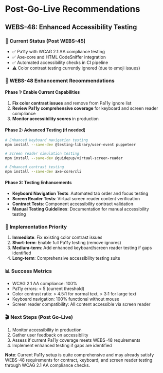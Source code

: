 # Post-Go-Live Recommendations

## WEBS-48: Enhanced Accessibility Testing

### 📝 **Current Status (Post WEBS-45)**
- ✅ Pa11y with WCAG 2.1 AA compliance testing
- ✅ Axe-core and HTML CodeSniffer integration
- ✅ Automated accessibility checks in CI pipeline
- ⚠️ Color contrast testing currently ignored (due to emoji issues)

### 🎯 **WEBS-48 Enhancement Recommendations**

#### **Phase 1: Enable Current Capabilities**
1. **Fix color contrast issues** and remove from Pa11y ignore list
2. **Review Pa11y comprehensive coverage** for keyboard and screen reader compliance
3. **Monitor accessibility scores** in production

#### **Phase 2: Advanced Testing (if needed)**
```bash
# Enhanced keyboard navigation testing
npm install --save-dev @testing-library/user-event puppeteer

# Screen reader simulation testing  
npm install --save-dev @guidepup/virtual-screen-reader

# Enhanced contrast testing
npm install --save-dev axe-core/cli
```

#### **Phase 3: Testing Enhancements**
- **Keyboard Navigation Tests**: Automated tab order and focus testing
- **Screen Reader Tests**: Virtual screen reader content verification
- **Contract Tests**: Component accessibility contract validation
- **Manual Testing Guidelines**: Documentation for manual accessibility testing

### 🔧 **Implementation Priority**
1. **Immediate**: Fix existing color contrast issues
2. **Short-term**: Enable full Pa11y testing (remove ignores)
3. **Medium-term**: Add enhanced keyboard/screen reader testing if gaps identified
4. **Long-term**: Comprehensive accessibility testing suite

### 📊 **Success Metrics**
- WCAG 2.1 AA compliance: 100%
- Pa11y errors: < 5 (current threshold)
- Color contrast ratio: > 4.5:1 for normal text, > 3:1 for large text
- Keyboard navigation: 100% functional without mouse
- Screen reader compatibility: All content accessible via screen reader

### 🎬 **Next Steps (Post Go-Live)**
1. Monitor accessibility in production
2. Gather user feedback on accessibility
3. Assess if current Pa11y coverage meets WEBS-48 requirements
4. Implement enhanced testing if gaps are identified

**Note**: Current Pa11y setup is quite comprehensive and may already satisfy WEBS-48 requirements for contract, keyboard, and screen reader testing through WCAG 2.1 AA compliance checks.
